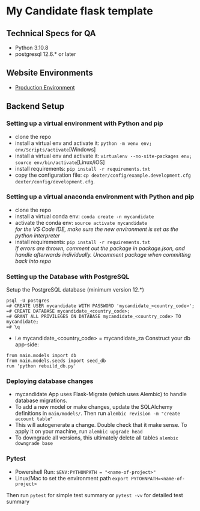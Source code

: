 # My Candidate flask template

## Technical Specs for QA
* Python 3.10.8
* postgresql 12.6.* or later


## Website Environments
- [Production Environment](https://southafrica.mycandidate.africa/)

## Backend Setup
### Setting up a virtual environment with Python and pip
* clone the repo
* install a virtual env and activate it: `python -m venv env; env/Scripts/activate`[Windows]
* install a virtual env and activate it: `virtualenv --no-site-packages env; source env/bin/activate`[Linux/iOS]
* install requirements: `pip install -r requirements.txt`
* copy the configuration file: `cp dexter/config/example.development.cfg dexter/config/development.cfg`.

### Setting up a virtual anaconda environment with Python and pip
* clone the repo
* install a virtual conda env: `conda create -n mycandidate`
* activate the conda env: `source activate mycandidate`  
_for the VS Code IDE, make sure the new environment is set as the python interpreter_
* install requirements: `pip install -r requirements.txt`  
  _If errors are thrown, comment out the package in package.json, and handle afterwards individually. Uncomment package when committing back into repo_

### Setting up the Database with PostgreSQL
Setup the PostgreSQL database (minimum version 12.*)
```
psql -U postgres
=# CREATE USER mycandidate WITH PASSWORD 'mycandidate_<country_code>';
=# CREATE DATABASE mycandidate_<country_code>;
=# GRANT ALL PRIVILEGES ON DATABASE mycandidate_<country_code> TO mycandidate;
=# \q
```
- i.e mycandidate_<country_code> = mycandidate_za
Construct your db app-side:
```
from main.models import db
from main.models.seeds import seed_db
run 'python rebuild_db.py'
```

### Deploying database changes
* mycandidate App uses Flask-Migrate (which uses Alembic) to handle database migrations.
* To add a new model or make changes, update the SQLAlchemy definitions in `main/models/`. Then run
`alembic revision -m "create account table"`
* This will autogenerate a change. Double check that it make sense. To apply it on your machine, run
`alembic upgrade head`
* To downgrade all versions, this ultimately delete all tables
`alembic downgrade base`
  

### Pytest
- Powershell Run: `$ENV:PYTHONPATH = "<name-of-project>"`
- Linux/Mac to set the environment path `export PYTOHNPATH=<name-of-project>`

Then run `pytest` for simple test summary or `pytest -vv` for detailed test summary